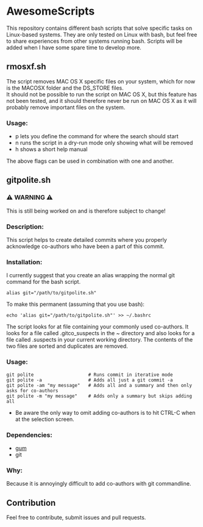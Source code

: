 # AwesomeScripts
This repository contains different bash scripts that solve specific tasks on Linux-based systems. They are only tested on Linux with bash, but feel free to share experiences from other systems running bash.
Scripts will be added when I have some spare time to develop more. 

## rmosxf.sh
The script removes MAC OS X specific files on your system, which for now is the MACOSX folder and the DS\_STORE files.  
It should not be possible to run the script on MAC OS X, but this feature has not been tested, and it should therefore never be run on MAC OS X as it will probably remove important files on the system. 

### Usage:  
 - p lets you define the command for where the search should start  
 - n runs the script in a dry-run mode only showing what will be removed  
 - h shows a short help manual  

The above flags can be used in combination with one and another.  

## gitpolite.sh
### ⚠️ WARNING ⚠️
This is still being worked on and is therefore subject to change!

### Description:
This script helps to create detailed commits where you properly acknowledge co-authors who have been a part of this commit.

### Installation:
I currently suggest that you create an alias wrapping the normal git command for the bash script.
```
alias git="/path/to/gitpolite.sh"
```

To make this permanent (assuming that you use bash):
```
echo 'alias git="/path/to/gitpolite.sh"' >> ~/.bashrc
```

The script looks for at file containing your commonly used co-authors. It looks for a file called .gitco_suspects in the ~ directory and also looks for a file called .suspects in your current working directory. The contents of the two files are sorted and duplicates are removed.

### Usage:
```
git polite                    # Runs commit in iterative mode
git polite -a                 # Adds all just a git commit -a
git polite -am "my message"   # Adds all and a summary and then only asks for co-authors
git polite -m "my message"    # Adds only a summary but skips adding all
```
 -  Be aware the only way to omit adding co-authors is to hit CTRL-C when at the selection screen.

### Dependencies:
 - [gum](https://github.com/charmbracelet/gum)
 - git
 
### Why:
Because it is annoyingly difficult to add co-authors with git commandline.

## Contribution  
Feel free to contribute, submit issues and pull requests.
